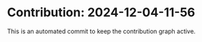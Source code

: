 # Contribution: 2024-12-04-11-56
This is an automated commit to keep the contribution graph active.
